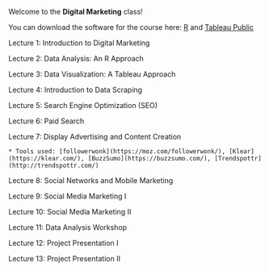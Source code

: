 Welcome to the **Digital Marketing** class!

You can download the software for the course here: [R](https://cloud.r-project.org/) and [Tableau Public](https://public.tableau.com/en-us/s/)

Lecture 1: Introduction to Digital Marketing

Lecture 2: Data Analysis: An R Approach

Lecture 3: Data Visualization: A Tableau Approach

Lecture 4: Introduction to Data Scraping

Lecture 5: Search Engine Optimization (SEO)

Lecture 6: Paid Search

Lecture 7: Display Advertising and Content Creation

    * Tools used: [followerwonk](https://moz.com/followerwonk/), [Klear](https://klear.com/), [BuzzSumo](https://buzzsumo.com/), [Trendspottr](http://trendspottr.com/)

Lecture 8: Social Networks and Mobile Marketing

Lecture 9: Social Media Marketing I

Lecture 10: Social Media Marketing II

Lecture 11: Data Analysis Workshop

Lecture 12: Project Presentation I

Lecture 13: Project Presentation II

